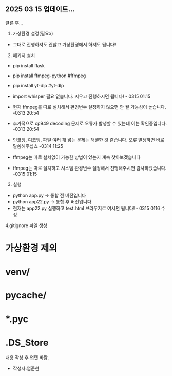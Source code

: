 


## 2025 03 15 업데이트... 

클론 후... 
1. 가상환경 설정(필요x)

- 그대로 진행하셔도 괜찮고 가상환경에서 하셔도 됩니다!

2. 패키지 설치

- pip install flask 
- pip install ffmpeg-python     #ffmpeg 
- pip install yt-dlp            #yt-dlp 
- import whisper 필요 없습니다. 지우고 진행하시면 됩니다! - 0315 01:15

- 현재 ffmpeg를 따로 설치해서 환경변수 설정하지 않으면 안 될 가능성이 높습니다.   -0313 20:54
- 추가적으로 cp949 decoding 문제로 오류가 발생할 수 있는데 이는 확인중입니다.    -0313 20:54
- 인코딩, 디코딩, 파일 여러 개 넣는 문제는 해결한 것 같습니다. 오류 발생하면 바로 말씀해주십쇼 -0314 11:25
- ffmpeg는 따로 설치없이 가능한 방법이 있는지 계속 찾아보겠습니다
- ffmpeg는 따로 설치하고 시스템 환경변수 설정해서 진행해주시면 감사하겠습니다. -0315 01:15

3. 실행 
- python app.py -> 통합 전 버전입니다
- python app22.py -> 통합 후 버전입니다
- 현재는 app22.py 실행하고 test.html 브라우저로 여시면 됩니다! - 0315 0116 수정


4.gitignore 파일 생성 

# 가상환경 제외

# venv/

# __pycache__/

# *.pyc

# .DS_Store

내용 작성 후 업뎃 바람. 

- 작성자:엄준현
